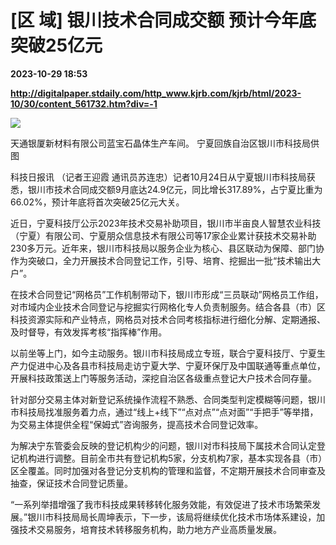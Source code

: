 # [区 域] 银川技术合同成交额 预计今年底突破25亿元

**2023-10-29 18:53**

**http://digitalpaper.stdaily.com/http_www.kjrb.com/kjrb/html/2023-10/30/content_561732.htm?div=-1**

![](http://digitalpaper.stdaily.com/http_www.kjrb.com/kjrb/images/2023-10/30/07/3554843_jiny_1698392402620_b.jpg)

天通银厦新材料有限公司蓝宝石晶体生产车间。 宁夏回族自治区银川市科技局供图

 科技日报讯 （记者王迎霞 通讯员苏连忠）记者10月24日从宁夏银川市科技局获悉，银川市技术合同成交额9月底达24.9亿元，同比增长317.89%，占宁夏比重为66.02%，预计年底将首次突破25亿元大关。

 近日，宁夏科技厅公示2023年技术交易补助项目，银川市半亩良人智慧农业科技（宁夏）有限公司、宁夏朋众信息技术有限公司等17家企业累计获技术交易补助230多万元。近年来，银川市科技局以服务企业为核心、县区联动为保障、部门协作为突破口，全力开展技术合同登记工作，引导、培育、挖掘出一批“技术输出大户”。

 在技术合同登记“网格员”工作机制带动下，银川市形成“三员联动”网格员工作组，对市域内企业技术合同登记与挖掘实行网格化专人负责制服务。结合各县（市）区科技资源实际和产业特点，网格员对技术合同考核指标进行细化分解、定期通报、及时督导，有效发挥考核“指挥棒”作用。

 以前坐等上门，如今主动服务。银川市科技局成立专班，联合宁夏科技厅、宁夏生产力促进中心及各县市科技局走访宁夏大学、宁夏环保厅及中国联通等重点单位，开展科技政策送上门等服务活动，深挖自治区各级重点登记大户技术合同存量。

 针对部分交易主体对新登记系统操作流程不熟悉、合同类型判定模糊等问题，银川市科技局找准服务着力点，通过“线上+线下”“点对点”“点对面”“手把手”等举措，为交易主体提供全程“保姆式”咨询服务，提高技术合同登记效率。

 为解决宁东管委会反映的登记机构少的问题，银川对市科技局下属技术合同认定登记机构进行调整。目前全市共有登记机构5家，分支机构7家，基本实现各县（市）区全覆盖。同时加强对各登记分支机构的管理和监督，不定期开展技术合同审查及抽查，保证技术合同登记质量。

 “一系列举措增强了我市科技成果转移转化服务效能，有效促进了技术市场繁荣发展。”银川市科技局局长周坤表示，下一步，该局将继续优化技术市场体系建设，加强技术交易服务，培育技术转移服务机构，助力地方产业高质量发展。